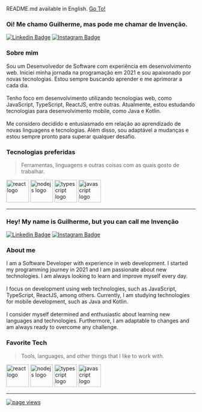 <p>README.md available in English. <a href="#hey--whats-up">Go To!</a></p>

<h3 align="left">Oi! Me chamo Guilherme, mas pode me chamar de Invenção.</h3>

[![Linkedin Badge](https://img.shields.io/badge/-LinkedIn-0e76a8?style=flat-square&logo=Linkedin&logoColor=white)](https://linkedin.com/in/guilherme-da-invencao-santos-556497282)
[![Instagram Badge](https://img.shields.io/badge/-Instagram-e4405f?style=flat-square&logo=Instagram&logoColor=white)](https://instagram.com/invencaodev/)

<h3 align="left">Sobre mim</h3>

<p align="left">Sou um Desenvolvedor de Software com experiência em desenvolvimento web. Iniciei minha jornada na programação em 2021 e sou apaixonado por novas tecnologias. Estou sempre buscando aprender e me aprimorar a cada dia.<br><br>Tenho foco em desenvolvimento utilizando tecnologias web, como JavaScript, TypeScript, ReactJS, entre outras. Atualmente, estou estudando tecnologias para desenvolvimento mobile, como Java e Kotlin.<br><br>Me considero decidido e entusiasmado em relação ao aprendizado de novas linguagens e tecnologias. Além disso, sou adaptável a mudanças e estou sempre pronto para superar qualquer desafio.</p>


<h3 align="left" id="macropower-tech">Tecnologias preferidas</h3>

> Ferramentas, linguagens e outras coisas com as quais gosto de trabalhar.

<div align="left">
  <img src="https://cdn.jsdelivr.net/gh/devicons/devicon/icons/react/react-original.svg" height="60" width="60" alt="react logo"  />
  <img src="https://cdn.jsdelivr.net/gh/devicons/devicon/icons/nodejs/nodejs-original.svg" height="60" width="60" alt="nodejs logo"  />
  <img src="https://cdn.jsdelivr.net/gh/devicons/devicon/icons/typescript/typescript-original.svg" height="60" width="60" alt="typescript logo"  />
  <img src="https://cdn.jsdelivr.net/gh/devicons/devicon/icons/javascript/javascript-original.svg" height="60" width="60" alt="javascript logo"  />
</div>

---

<h3 align="left">Hey! My name is Guilherme, but you can call me Invenção</h3>

[![Linkedin Badge](https://img.shields.io/badge/-LinkedIn-0e76a8?style=flat-square&logo=Linkedin&logoColor=white)](https://linkedin.com/in/guilherme-da-invencao-santos-556497282)
[![Instagram Badge](https://img.shields.io/badge/-Instagram-e4405f?style=flat-square&logo=Instagram&logoColor=white)](https://instagram.com/invencaodev/)

<h3 align="left">About me</h3>

<p align="left">I am a Software Developer with experience in web development. I started my programming journey in 2021 and I am passionate about new technologies. I am always looking to learn and improve myself every day.<br><br>I focus on development using web technologies, such as JavaScript, TypeScript, ReactJS, among others. Currently, I am studying technologies for mobile development, such as Java and Kotlin.<br><br>I consider myself determined and enthusiastic about learning new languages ​​and technologies. Furthermore, I am adaptable to changes and am always ready to overcome any challenge.</p>

<h3 align="left" id="macropower-tech">Favorite Tech</h3>

> Tools, languages, and other things that I like to work with.

<div align="left">
  <img src="https://cdn.jsdelivr.net/gh/devicons/devicon/icons/react/react-original.svg" height="60" width="60" alt="react logo"  />
  <img src="https://cdn.jsdelivr.net/gh/devicons/devicon/icons/nodejs/nodejs-original.svg" height="60" width="60" alt="nodejs logo"  />
  <img src="https://cdn.jsdelivr.net/gh/devicons/devicon/icons/typescript/typescript-original.svg" height="60" width="60" alt="typescript logo"  />
  <img src="https://cdn.jsdelivr.net/gh/devicons/devicon/icons/javascript/javascript-original.svg" height="60" width="60" alt="javascript logo"  />
</div>

---

<a href="https://github.com/invencaosts/invencaosts">
  <img src="https://komarev.com/ghpvc/?username=invencaosts" alt="page views" />
</a>
